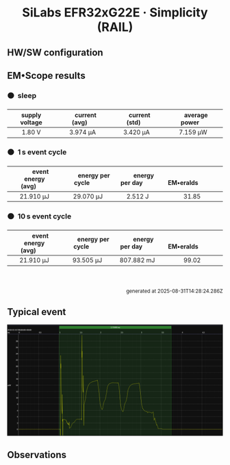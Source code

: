
<h1 align="center">SiLabs EFR32xG22E · Simplicity (RAIL)</h1>

## HW/SW configuration

## EM&bull;Scope results

<!-- @emscope-pack:start -->


### 🟠&ensp;sleep

| supply voltage | &emsp;current (avg)&emsp; | &emsp;current (std)&emsp; | &emsp;average power&emsp;
|:---:|:---:|:---:|:---:|
| 1.80 V |   3.974 µA |   3.420 µA |   7.159 µW |

### 🟠&ensp;1&thinsp;s event cycle

| &emsp;&emsp;event energy (avg)&emsp;&emsp; | &emsp;&emsp;energy per cycle&emsp;&emsp; | &emsp;&emsp;energy per day&emsp;&emsp; | &emsp;&emsp;&emsp;**EM&bull;eralds**&emsp;&emsp;&emsp;
|:---:|:---:|:---:|:---:|
|  21.910 µJ |  29.070 µJ |   2.512 J | 31.85 |

### 🟠&ensp;10&thinsp;s event cycle

| &emsp;&emsp;event energy (avg)&emsp;&emsp; | &emsp;&emsp;energy per cycle&emsp;&emsp; | &emsp;&emsp;energy per day&emsp;&emsp; | &emsp;&emsp;&emsp;**EM&bull;eralds**&emsp;&emsp;&emsp;
|:---:|:---:|:---:|:---:|
|  21.910 µJ |  93.505 µJ | 807.882 mJ | 99.02 |

<br>
<p align="right"><sub>generated at 2025-08-31T14:28:24.286Z</sub></p>
    

<!-- @emscope-pack:end -->

## Typical event

<p align="center">
    <img src="event-B.png" alt="Event" width="900">
</p>

## Observations

